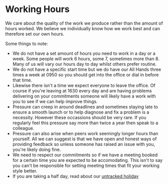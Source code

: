 # Working Hours

We care about the quality of the work we produce rather than the amount of hours worked. We believe we individually know how we work best and can therefore set our own hours.

Some things to note:

 - We do not have a set amount of hours you need to work in a day or a week. Some people will work 6 hours, some 7, sometimes more than 8. Many of us will vary our hours day to day whilst others prefer routine.
 - We do not have a specific start time but we do have our All Hands three times a week at 0950 so you should get into the office or dial in before that time.
 - Likewise there isn't a time we expect everyone to leave the office. Of course if you're leaving at 1630 every day and are having problems delivering on your commitments someone will likely have a work with you to see if we can help improve things.
 - Pressure can creep in around deadlines and sometimes staying late to ensure a smooth launch or to help diagnose and fix a problem is a necessity. However these occassions should be very rare. If you regularly feel this pressure say more than twice a year then speak to a colleague.
 - Pressure can also arise when peers work seemingly longer hours than yourself. All we can suggest is that we have open and honest ways of providing feedback so unless someone has raised an issue with you, you're likely doing fine.
 - We need to respect our commitments so if we have a meeting booked for a certain time you are expected to be accomodating. This isn't to say you can't be responsible for setting meeting times that fit your working style better.
 - If you are taking a half day, read about our [untracked holiday](https://github.com/madetech/handbook/blob/master/benefits/untracked_holiday.md)
